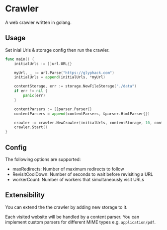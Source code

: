 # Crawler

A web crawler written in golang.

## Usage

Set inial Urls & storage config then run the crawler.

```go
func main() {
    initialUrls := []url.URL{}

    myUrl, _ := url.Parse("https://glyphack.com")
    initialUrls = append(initialUrls, *myUrl)

    contentStorage, err := storage.NewFileStorage("./data")
    if err != nil {
        panic(err)
    }

    contentParsers := []parser.Parser{}
    contentParsers = append(contentParsers, &parser.HtmlParser{})

    crawler := crawler.NewCrawler(initialUrls, contentStorage, 10, contentParsers)
    crawler.Start()
}
```

## Config

The following options are supported:

- maxRedirects: Number of maximum redirects to follow
- RevisitCoolDown: Number of seconds to wait before revisiting a URL
- workerCount: Number of workers that simultaneously visit URLs

## Extensibility

You can extend the the crawler by adding new storage to it.

Each visited website will be handled by a content parser.
You can implement custom parsers for different MIME types e.g. `application/pdf`.
